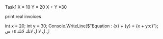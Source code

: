 Task1
X = 10
Y = 20 
X + Y =30

print real invoices

int x = 20;
int y = 30;
Console.WriteLine($"Equation : {x} + {y} = {x + y:c}");
ء
سs
ل
ل
لا
ل
لانك
لانك 
